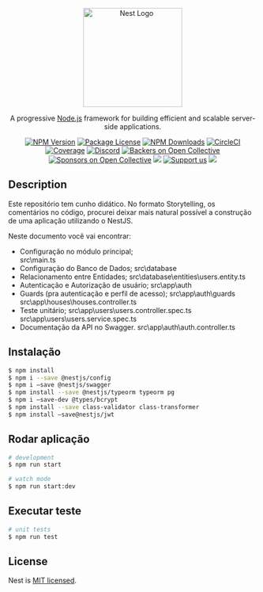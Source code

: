<p align="center">
  <a href="http://nestjs.com/" target="blank"><img src="https://nestjs.com/img/logo-small.svg" width="200" alt="Nest Logo" /></a>
</p>

[circleci-image]: https://img.shields.io/circleci/build/github/nestjs/nest/master?token=abc123def456
[circleci-url]: https://circleci.com/gh/nestjs/nest

  <p align="center">A progressive <a href="http://nodejs.org" target="_blank">Node.js</a> framework for building efficient and scalable server-side applications.</p>
    <p align="center">
<a href="https://www.npmjs.com/~nestjscore" target="_blank"><img src="https://img.shields.io/npm/v/@nestjs/core.svg" alt="NPM Version" /></a>
<a href="https://www.npmjs.com/~nestjscore" target="_blank"><img src="https://img.shields.io/npm/l/@nestjs/core.svg" alt="Package License" /></a>
<a href="https://www.npmjs.com/~nestjscore" target="_blank"><img src="https://img.shields.io/npm/dm/@nestjs/common.svg" alt="NPM Downloads" /></a>
<a href="https://circleci.com/gh/nestjs/nest" target="_blank"><img src="https://img.shields.io/circleci/build/github/nestjs/nest/master" alt="CircleCI" /></a>
<a href="https://coveralls.io/github/nestjs/nest?branch=master" target="_blank"><img src="https://coveralls.io/repos/github/nestjs/nest/badge.svg?branch=master#9" alt="Coverage" /></a>
<a href="https://discord.gg/G7Qnnhy" target="_blank"><img src="https://img.shields.io/badge/discord-online-brightgreen.svg" alt="Discord"/></a>
<a href="https://opencollective.com/nest#backer" target="_blank"><img src="https://opencollective.com/nest/backers/badge.svg" alt="Backers on Open Collective" /></a>
<a href="https://opencollective.com/nest#sponsor" target="_blank"><img src="https://opencollective.com/nest/sponsors/badge.svg" alt="Sponsors on Open Collective" /></a>
  <a href="https://paypal.me/kamilmysliwiec" target="_blank"><img src="https://img.shields.io/badge/Donate-PayPal-ff3f59.svg"/></a>
    <a href="https://opencollective.com/nest#sponsor"  target="_blank"><img src="https://img.shields.io/badge/Support%20us-Open%20Collective-41B883.svg" alt="Support us"></a>
  <a href="https://twitter.com/nestframework" target="_blank"><img src="https://img.shields.io/twitter/follow/nestframework.svg?style=social&label=Follow"></a>
</p>
  <!--[![Backers on Open Collective](https://opencollective.com/nest/backers/badge.svg)](https://opencollective.com/nest#backer)
  [![Sponsors on Open Collective](https://opencollective.com/nest/sponsors/badge.svg)](https://opencollective.com/nest#sponsor)-->

## Description

Este repositório tem cunho didático. 
No formato Storytelling, os comentários no código, procurei deixar mais natural possível a construção de uma aplicação utilizando o NestJS. 

Neste documento você vai encontrar:
- Configuração no módulo principal; <br>
src\main.ts
- Configuração do Banco de Dados; 
src\database
- Relacionamento entre Entidades;
src\database\entities\users.entity.ts
- Autenticação e Autorização de usuário;
src\app\auth
- Guards (pra autenticação e perfil de acesso);
src\app\auth\guards
src\app\houses\houses.controller.ts
- Teste unitário;
src\app\users\users.controller.spec.ts
src\app\users\users.service.spec.ts
- Documentação da API no Swagger.
src\app\auth\auth.controller.ts


## Instalação

```bash
$ npm install
$ npm i --save @nestjs/config
$ npm i –save @nestjs/swagger
$ npm install --save @nestjs/typeorm typeorm pg
$ npm i –save-dev @types/bcrypt
$ npm install --save class-validator class-transformer
$ npm install –save@nestjs/jwt
```

## Rodar aplicação

```bash
# development
$ npm run start

# watch mode
$ npm run start:dev
```

## Executar teste

```bash
# unit tests
$ npm run test

```

## License

Nest is [MIT licensed](LICENSE).
